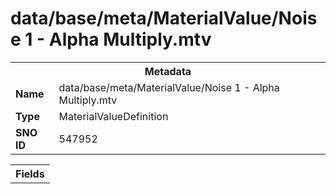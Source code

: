 <h1>data/base/meta/MaterialValue/Noise 1 - Alpha Multiply.mtv</h1><table><tr><th colspan="100%">Metadata</th></tr><tr><td><b>Name</b></td><td>data/base/meta/MaterialValue/Noise 1 - Alpha Multiply.mtv</td></tr><tr><td><b>Type</b></td><td>MaterialValueDefinition</td></tr><tr><td><b>SNO ID</b></td><td>547952</td></tr></table>

<table><tr><th colspan="100%">Fields</th></tr></table>

